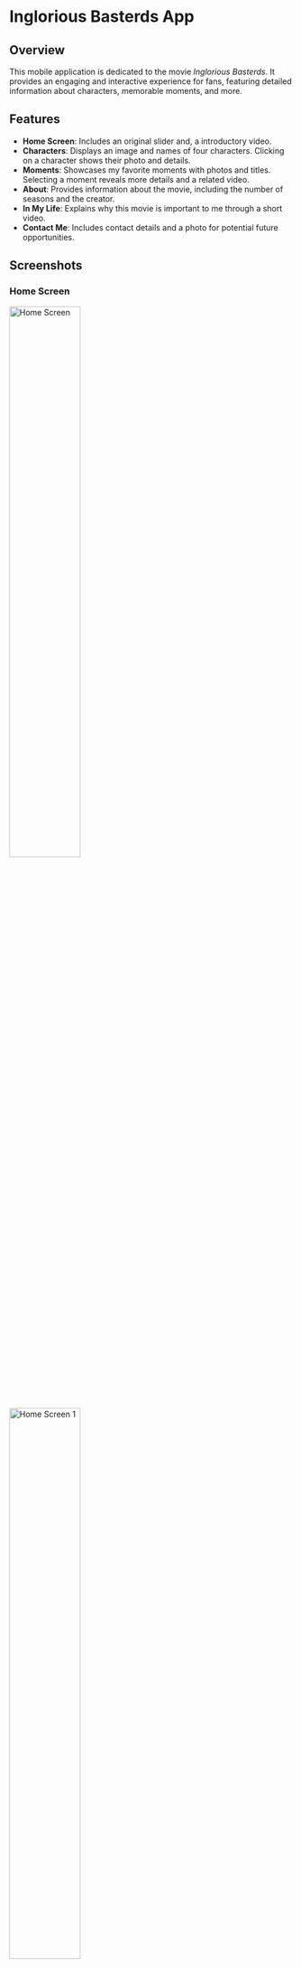 # Inglorious Basterds App

## Overview
This mobile application is dedicated to the movie *Inglorious Basterds*. It provides an engaging and interactive experience for fans, featuring detailed information about characters, memorable moments, and more.

## Features
- **Home Screen**: Includes an original slider and, a introductory video.
- **Characters**: Displays an image and names of four characters. Clicking on a character shows their photo and details.
- **Moments**: Showcases my favorite moments with photos and titles. Selecting a moment reveals more details and a related video.
- **About**: Provides information about the movie, including the number of seasons and the creator.
- **In My Life**: Explains why this movie is important to me through a short video.
- **Contact Me**: Includes contact details and a photo for potential future opportunities.

## Screenshots

### Home Screen
<img src="screenshots/home_screen.jpg" alt="Home Screen" width="50%">
<img src="screenshots/home_screen1.jpg" alt="Home Screen 1" width="50%">

### Characters Screen
<img src="screenshots/characters_main.jpg" alt="Characters Main" width="50%">
<img src="screenshots/character_details.jpg" alt="Character Details" width="50%">

### Moments Screen
<img src="screenshots/moments_main.jpg" alt="Moments Main" width="50%">
<img src="screenshots/moment_details.jpg" alt="Moment Details" width="50%">

### About Screen
<img src="screenshots/about_screen.jpg" alt="About Screen" width="50%">

### Contact Me Screen
<img src="screenshots/contact_me_screen.jpg" alt="Contact Me Screen" width="50%">

## Installation
To run this app on your local machine, follow these steps:

1. **Clone the repository**:
   ```bash
   git clone https://github.com/yourusername/inglorious-basterds-app.git

2. **Navigate to the project directory**:
   ```bash
   cd inglorious-basterds-app

3. **Install dependencies**:
   ```bash
   flutter pub get

4. **Run the app**:
   ```bash
   flutter run
